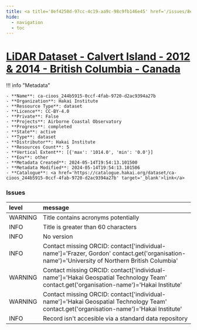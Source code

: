 ```yaml
---
title: <a title='8ef4250d-97cc-4c19-aa9c-98c9fb146e45' href='/issues/8ef4250d-97cc-4c19-aa9c-98c9fb146e45/' target='_blank'>LiDAR Dataset - Calvert Island - 2012 & 2014 - British Columbia - Canada</a>
hide:
  - navigation
  - toc
---
```


# <a title='8ef4250d-97cc-4c19-aa9c-98c9fb146e45' href='/issues/8ef4250d-97cc-4c19-aa9c-98c9fb146e45/' target='_blank'>LiDAR Dataset - Calvert Island - 2012 & 2014 - British Columbia - Canada</a>

<div id='map'></div>

!!! info "Metadata"
    
    - **Name**: ca-cioos_244b5915-0ccf-4fab-9720-d2ac9394a27b 
    - **Organization**: Hakai Institute 
    - **Ressource Type**: dataset 
    - **Licence**: CC-BY-4.0 
    - **Private**: False 
    - **Projects**: Airborne Coastal Observatory 
    - **Progress**: completed 
    - **State**: active 
    - **Type**: dataset 
    - **Distributor**: Hakai Institute 
    - **Resources Count**: 5 
    - **Vertical Extent**: [{'max': '1014.0', 'min': '0.0'}] 
    - **Eov**: other 
    - **Metadata Created**: 2024-05-14T19:54:13.101500 
    - **Metadata Modified**: 2024-05-14T19:54:13.101506 
    - **Catalogue**: <a href='https://catalogue.hakai.org/dataset/ca-cioos_244b5915-0ccf-4fab-9720-d2ac9394a27b' target='_blank'>link</a> 

### Issues

| level   | message                                                                                                                                       |
|:--------|:----------------------------------------------------------------------------------------------------------------------------------------------|
| WARNING | Title contains acronyms potentially                                                                                                           |
| INFO    | Title is greater than 60 characters                                                                                                           |
| INFO    | No version                                                                                                                                    |
| INFO    | Contact missing ORCID: contact['individual-name']='Frazer, Gordon' contact.get('organisation-name')='University of Northern British Columbia' |
| WARNING | Contact missing ORCID: contact['individual-name']='Hakai Geospatial Technology Team' contact.get('organisation-name')='Hakai Institute'       |
| WARNING | Contact missing ORCID: contact['individual-name']='Hakai Geospatial Technology Team' contact.get('organisation-name')='Hakai Institute'       |
| INFO    | Record isn't accesible via a standard data repository                                                                                         |

<script>
   document.addEventListener("DOMContentLoaded", function() {
    var map = L.map('map').setView([51.505, -125.09], 5);
    L.tileLayer('https://tile.openstreetmap.org/{z}/{x}/{y}.png', {
        maxZoom: 19,
        attribution: '&copy; <a href="http://www.openstreetmap.org/copyright">OpenStreetMap</a>'
    }).addTo(map);
    var geojsonFeature = {
        "type": "Feature",
        "properties": {
            "name" : "<a title='8ef4250d-97cc-4c19-aa9c-98c9fb146e45' href='/issues/8ef4250d-97cc-4c19-aa9c-98c9fb146e45/' target='_blank'>LiDAR Dataset - Calvert Island - 2012 & 2014 - British Columbia - Canada</a>"
        },
        "geometry": {'type': 'Polygon', 'coordinates': [[[-128.19030767306685, 51.388923100504826], [-127.80578618869185, 51.388923100504826], [-127.80578618869185, 51.967961587186835], [-128.19030767306685, 51.967961587186835], [-128.19030767306685, 51.388923100504826]]]}
    }
    L.geoJSON(geojsonFeature).addTo(map);
   })
</script>